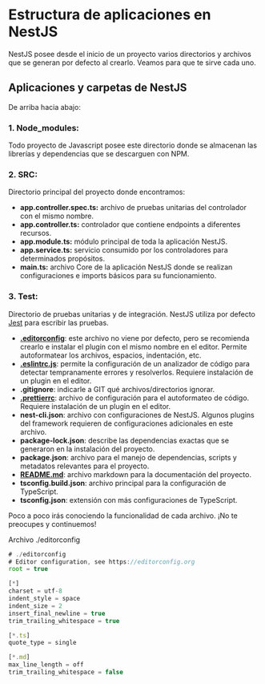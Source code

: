 # Estructura de aplicaciones en NestJS

NestJS posee desde el inicio de un proyecto varios directorios y archivos que se generan por defecto al crearlo. Veamos para que te sirve cada uno.

## Aplicaciones y carpetas de NestJS
De arriba hacia abajo:

### **1. Node_modules:**
Todo proyecto de Javascript posee este directorio donde se almacenan las librerías y dependencias que se descarguen con NPM.

### **2. SRC:**
Directorio principal del proyecto donde encontramos:

* **app.controller.spec.ts:** archivo de pruebas unitarias del controlador con el mismo nombre.
* **app.controller.ts:** controlador que contiene endpoints a diferentes recursos.
* **app.module.ts:** módulo principal de toda la aplicación NestJS.
* **app.service.ts:** servicio consumido por los controladores para determinados propósitos.
* **main.ts:** archivo Core de la aplicación NestJS donde se realizan configuraciones e imports básicos para su funcionamiento.

### **3. Test:**
Directorio de pruebas unitarias y de integración. NestJS utiliza por defecto [Jest](https://www.npmjs.com/package/jest) para escribir las pruebas.

* [**.editorconfig**](https://editorconfig.org/): este archivo no viene por defecto, pero se recomienda crearlo e instalar el plugin con el mismo nombre en el editor. Permite autoformatear los archivos, espacios, indentación, etc.
* [**.eslintrc.js**](https://eslint.org/): permite la configuración de un analizador de código para detectar tempranamente errores y resolverlos. Requiere instalación de un plugin en el editor.
* **.gitignore**: indicarle a GIT qué archivos/directorios ignorar.
* [**.prettierrc**](https://prettier.io/): archivo de configuración para el autoformateo de código. Requiere instalación de un plugin en el editor.
* **nest-cli.json**: archivo con configuraciones de NestJS. Algunos plugins del framework requieren de configuraciones adicionales en este archivo.
* **package-lock.json**: describe las dependencias exactas que se generaron en la instalación del proyecto.
* **package.json**: archivo para el manejo de dependencias, scripts y metadatos relevantes para el proyecto.
* [**README.md**](http://readme.md/): archivo markdown para la documentación del proyecto.
* **tsconfig.build.json**: archivo principal para la configuración de TypeScript.
* **tsconfig.json**: extensión con más configuraciones de TypeScript.

Poco a poco irás conociendo la funcionalidad de cada archivo. ¡No te preocupes y continuemos!

Archivo ./editorconfig

``` typescript
# ./editorconfig
# Editor configuration, see https://editorconfig.org
root = true

[*]
charset = utf-8
indent_style = space
indent_size = 2
insert_final_newline = true
trim_trailing_whitespace = true

[*.ts]
quote_type = single

[*.md]
max_line_length = off
trim_trailing_whitespace = false
```

